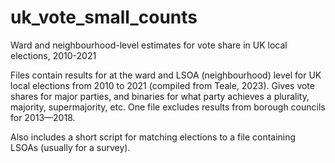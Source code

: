 # uk_vote_small_counts
Ward and neighbourhood-level estimates for vote share in UK local elections, 2010-2021

Files contain results for at the ward and LSOA (neighbourhood) level for UK local elections from 2010 to 2021 (compiled from Teale, 2023). Gives vote shares for major parties, and binaries for what party achieves a plurality, majority, supermajority, etc. One file excludes results from borough councils for 2013—2018.

Also includes a short script for matching elections to a file containing LSOAs (usually for a survey).

